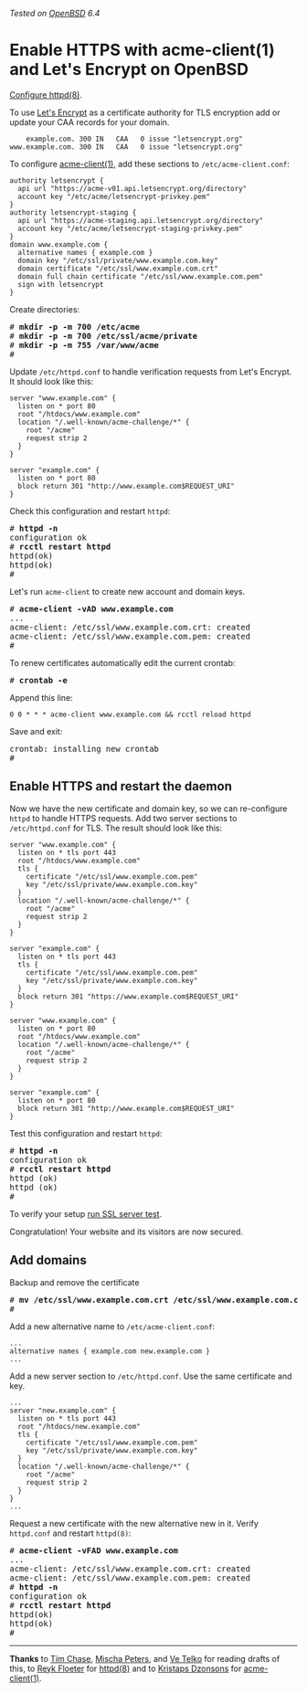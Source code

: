 _Tested on [OpenBSD](/openbsd/) 6.4_

# Enable HTTPS with acme-client(1) and Let's Encrypt on OpenBSD

[Configure httpd(8)](/openbsd/httpd.html).

To use [Let's Encrypt](https://letsencrypt.org) as a certificate
authority for TLS encryption add or update your CAA records for
your domain.

```
    example.com. 300 IN   CAA   0 issue "letsencrypt.org"
www.example.com. 300 IN   CAA   0 issue "letsencrypt.org"
```

To configure [acme-client(1)](https://man.openbsd.org/acme-client.1),
add these sections to `/etc/acme-client.conf`:

    authority letsencrypt {
      api url "https://acme-v01.api.letsencrypt.org/directory"
      account key "/etc/acme/letsencrypt-privkey.pem"
    }
    authority letsencrypt-staging {
      api url "https://acme-staging.api.letsencrypt.org/directory"
      account key "/etc/acme/letsencrypt-staging-privkey.pem"
    }
    domain www.example.com {
      alternative names { example.com }
      domain key "/etc/ssl/private/www.example.com.key"
      domain certificate "/etc/ssl/www.example.com.crt"
      domain full chain certificate "/etc/ssl/www.example.com.pem"
      sign with letsencrypt
    }

Create directories:

<pre>
# <b>mkdir -p -m 700 /etc/acme</b>
# <b>mkdir -p -m 700 /etc/ssl/acme/private</b>
# <b>mkdir -p -m 755 /var/www/acme</b>
#
</pre>

Update `/etc/httpd.conf` to handle verification requests from Let's
Encrypt.  It should look like this:

```
server "www.example.com" {
  listen on * port 80
  root "/htdocs/www.example.com"
  location "/.well-known/acme-challenge/*" {
    root "/acme"
    request strip 2
  }
}

server "example.com" {
  listen on * port 80
  block return 301 "http://www.example.com$REQUEST_URI"
}
```

Check this configuration and restart `httpd`:

<pre>
# <b>httpd -n</b>
configuration ok
# <b>rcctl restart httpd</b>
httpd(ok)
httpd(ok)
#
</pre>

Let's run `acme-client` to create new account and domain keys.

<pre>
# <b>acme-client -vAD www.example.com</b>
...
acme-client: /etc/ssl/www.example.com.crt: created
acme-client: /etc/ssl/www.example.com.pem: created
#
</pre>

To renew certificates automatically edit the current crontab:

<pre>
# <b>crontab -e</b>
</pre>

Append this line:

    0 0 * * * acme-client www.example.com && rcctl reload httpd

Save and exit:

<pre>
crontab: installing new crontab
#
</pre>

## Enable HTTPS and restart the daemon

Now we have the new certificate and domain key, so we can re-configure
`httpd` to handle HTTPS requests. Add two server sections to
`/etc/httpd.conf` for TLS. The result should look like this:

```
server "www.example.com" {
  listen on * tls port 443
  root "/htdocs/www.example.com"
  tls {
    certificate "/etc/ssl/www.example.com.pem"
    key "/etc/ssl/private/www.example.com.key"
  }
  location "/.well-known/acme-challenge/*" {
    root "/acme"
    request strip 2
  }
}

server "example.com" {
  listen on * tls port 443
  tls {
    certificate "/etc/ssl/www.example.com.pem"
    key "/etc/ssl/private/www.example.com.key"
  }
  block return 301 "https://www.example.com$REQUEST_URI"
}

server "www.example.com" {
  listen on * port 80
  root "/htdocs/www.example.com"
  location "/.well-known/acme-challenge/*" {
    root "/acme"
    request strip 2
  }
}

server "example.com" {
  listen on * port 80
  block return 301 "http://www.example.com$REQUEST_URI"
}
```

Test this configuration and restart `httpd`:

<pre>
# <b>httpd -n</b>
configuration ok
# <b>rcctl restart httpd</b>
httpd (ok)
httpd (ok)
#
</pre>

To verify your setup [run SSL server test](https://www.ssllabs.com/ssltest/analyze.html).

Congratulation! Your website and its visitors are now secured.

## Add domains

Backup and remove the certificate

<pre>
# <b>mv /etc/ssl/www.example.com.crt /etc/ssl/www.example.com.crt.bak</b>
#
</pre>

Add a new alternative name to `/etc/acme-client.conf`:

```
...
alternative names { example.com new.example.com }
...
```

Add a new server section to  `/etc/httpd.conf`. Use the same certificate and key.

```
...
server "new.example.com" {
  listen on * tls port 443
  root "/htdocs/new.example.com"
  tls {
    certificate "/etc/ssl/www.example.com.pem"
    key "/etc/ssl/private/www.example.com.key"
  }
  location "/.well-known/acme-challenge/*" {
    root "/acme"
    request strip 2
  }
}
...
```

Request a new certificate with the new alternative new in it. Verify
`httpd.conf` and restart `httpd(8)`:

<pre>
# <b>acme-client -vFAD www.example.com</b>
...
acme-client: /etc/ssl/www.example.com.crt: created
acme-client: /etc/ssl/www.example.com.pem: created
# <b>httpd -n</b>
configuration ok
# <b>rcctl restart httpd</b>
httpd(ok)
httpd(ok)
#
</pre>

---

**Thanks** to
[Tim Chase](https://twitter.com/gumnos),
[Mischa Peters](https://twitter.com/mischapeters),
and [Ve Telko](https://twitter.com/vetelko)
for reading drafts of this,
to [Reyk Floeter](https://reykfloeter.com/)
for [httpd(8)](https://bsd.plumbing)
and to [Kristaps Dzonsons](https://www.divelog.blue/)
for [acme-client(1)](https://kristaps.bsd.lv/acme-client/).
